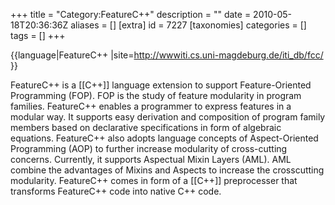 +++
title = "Category:FeatureC++"
description = ""
date = 2010-05-18T20:36:36Z
aliases = []
[extra]
id = 7227
[taxonomies]
categories = []
tags = []
+++

{{language|FeatureC++
|site=http://wwwiti.cs.uni-magdeburg.de/iti_db/fcc/
}}

FeatureC++ is a [[C++]] language extension to support Feature-Oriented Programming (FOP). FOP is the study of feature modularity in program families. FeatureC++ enables a programmer to express features in a modular way. It supports easy derivation and composition of program family members based on declarative specifications in form of algebraic equations. FeatureC++ also adopts language concepts of Aspect-Oriented Programming (AOP) to further increase modularity of cross-cutting concerns. Currently, it supports Aspectual Mixin Layers (AML). AML combine the advantages of Mixins and Aspects to increase the crosscutting modularity.
FeatureC++ comes in form of a [[C++]] preprocesser that transforms FeatureC++ code into native C++ code.
